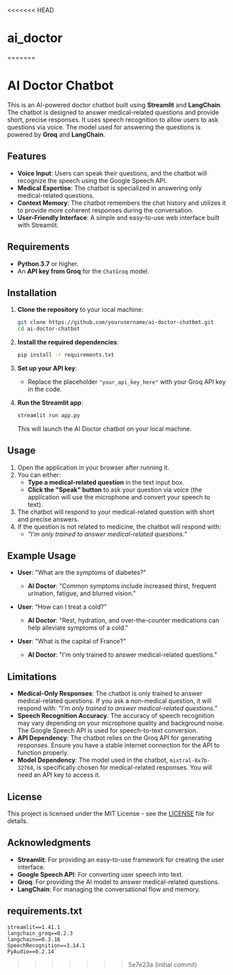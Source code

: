 <<<<<<< HEAD
# ai_doctor
=======

# AI Doctor Chatbot

This is an AI-powered doctor chatbot built using **Streamlit** and **LangChain**. The chatbot is designed to answer medical-related questions and provide short, precise responses. It uses speech recognition to allow users to ask questions via voice. The model used for answering the questions is powered by **Groq** and **LangChain**.

## Features
- **Voice Input**: Users can speak their questions, and the chatbot will recognize the speech using the Google Speech API.
- **Medical Expertise**: The chatbot is specialized in answering only medical-related questions.
- **Context Memory**: The chatbot remembers the chat history and utilizes it to provide more coherent responses during the conversation.
- **User-Friendly Interface**: A simple and easy-to-use web interface built with Streamlit.

## Requirements
- **Python 3.7** or higher.
- An **API key from Groq** for the `ChatGroq` model.

## Installation

1. **Clone the repository** to your local machine:
   ```bash
   git clone https://github.com/yourusername/ai-doctor-chatbot.git
   cd ai-doctor-chatbot
   ```

2. **Install the required dependencies**:
   ```bash
   pip install -r requirements.txt
   ```

3. **Set up your API key**:
   - Replace the placeholder `"your_api_key_here"` with your Groq API key in the code.

4. **Run the Streamlit app**:
   ```bash
   streamlit run app.py
   ```

   This will launch the AI Doctor chatbot on your local machine.

## Usage

1. Open the application in your browser after running it.
2. You can either:
   - **Type a medical-related question** in the text input box.
   - **Click the "Speak" button** to ask your question via voice (the application will use the microphone and convert your speech to text).
3. The chatbot will respond to your medical-related question with short and precise answers.
4. If the question is not related to medicine, the chatbot will respond with: 
   - *"I'm only trained to answer medical-related questions."*

## Example Usage
- **User**: "What are the symptoms of diabetes?"
  - **AI Doctor**: "Common symptoms include increased thirst, frequent urination, fatigue, and blurred vision."
  
- **User**: "How can I treat a cold?"
  - **AI Doctor**: "Rest, hydration, and over-the-counter medications can help alleviate symptoms of a cold."

- **User**: "What is the capital of France?"
  - **AI Doctor**: "I'm only trained to answer medical-related questions."

## Limitations
- **Medical-Only Responses**: The chatbot is only trained to answer medical-related questions. If you ask a non-medical question, it will respond with: *"I'm only trained to answer medical-related questions."*
- **Speech Recognition Accuracy**: The accuracy of speech recognition may vary depending on your microphone quality and background noise. The Google Speech API is used for speech-to-text conversion.
- **API Dependency**: The chatbot relies on the Groq API for generating responses. Ensure you have a stable internet connection for the API to function properly.
- **Model Dependency**: The model used in the chatbot, `mixtral-8x7b-32768`, is specifically chosen for medical-related responses. You will need an API key to access it.

## License
This project is licensed under the MIT License - see the [LICENSE](LICENSE) file for details.

## Acknowledgments
- **Streamlit**: For providing an easy-to-use framework for creating the user interface.
- **Google Speech API**: For converting user speech into text.
- **Groq**: For providing the AI model to answer medical-related questions.
- **LangChain**: For managing the conversational flow and memory.

## requirements.txt

```plaintext
streamlit==1.41.1
langchain_groq==0.2.3
langchain==0.3.16
SpeechRecognition==3.14.1
PyAudio==0.2.14`
```
>>>>>>> 5e7e23a (initial commit)
